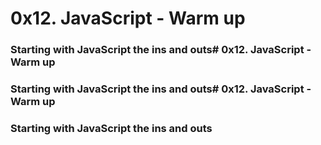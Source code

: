 # 0x12. JavaScript - Warm up

### Starting with JavaScript the ins and outs# 0x12. JavaScript - Warm up

### Starting with JavaScript the ins and outs# 0x12. JavaScript - Warm up

### Starting with JavaScript the ins and outs
